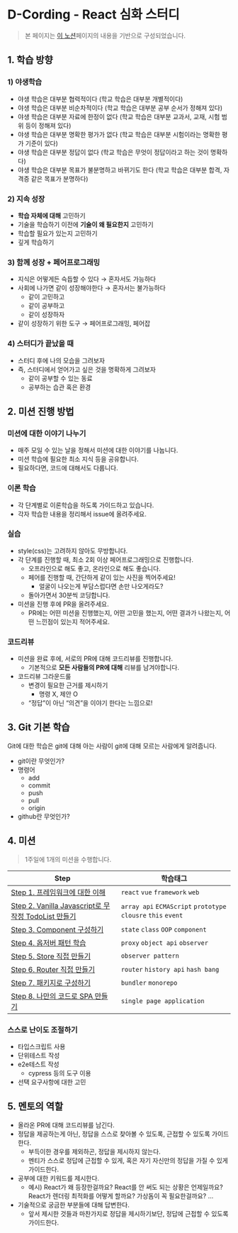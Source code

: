 # D-Cording - React 심화 스터디

> 본 페이지는 [이 노션](https://junilhwang.notion.site/8a696794843742b981e3be6143260301)페이지의 내용을 기반으로 구성되었습니다.

## 1. 학습 방향

### 1) 야생학습

- 야생 학습은 대부분 협력적이다 (학교 학습은 대부분 개별적이다)
- 야생 학습은 대부분 비순차적이다 (학교 학습은 대부분 공부 순서가 정해져 있다)
- 야생 학습은 대부분 자료에 한정이 없다 (학교 학습은 대부분 교과서, 교재, 시험 범위 등이 정해져 있다)
- 야생 학습은 대부분 명확한 평가가 없다 (학교 학습은 대부분 시험이라는 명확한 평가 기준이 있다)
- 야생 학습은 대부분 정답이 없다 (학교 학습은 무엇이 정답이라고 하는 것이 명확하다)
- 야생 학습은 대부분 목표가 불분명하고 바뀌기도 한다 (학교 학습은 대부분 합격, 자격증 같은 목표가 분명하다)

### 2) 지속 성장

- **학습 자체에 대해** 고민하기
- 기술을 학습하기 이전에 **기술이 왜 필요한지** 고민하기
- 학습할 필요가 있는지 고민하기
- 깊게 학습하기

### 3) 함께 성장 + 페어프로그래밍

- 지식은 어떻게든 슥듭할 수 있다 → 혼자서도 가능하다
- 사회에 나가면 같이 성장해야한다 → 혼자서는 불가능하다
  - 같이 고민하고
  - 같이 공부하고
  - 같이 성장하자
- 같이 성장하기 위한 도구 → 페어프로그래밍, 페어잡

### 4) 스터디가 끝났을 때

- 스터디 후에 나의 모습을 그려보자
- 즉, 스터디에서 얻어가고 싶은 것을 명확하게 그려보자
  - 같이 공부할 수 있는 동료
  - 공부하는 습관 혹은 환경

## 2. 미션 진행 방법

### 미션에 대한 이야기 나누기

- 매주 모일 수 있는 날을 정해서 미션에 대한 이야기를 나눕니다.
- 미션 학습에 필요한 최소 지식 등을 공유합니다.
- 필요하다면, 코드에 대해서도 다룹니다.

### 이론 학습

- 각 단계별로 이론학습을 하도록 가이드하고 있습니다.
- 각자 학습한 내용을 정리해서 issue에 올려주세요.

### 실습

- style(css)는 고려하지 않아도 무방합니다.
- 각 단계를 진행할 때, 최소 2회 이상 페어프로그래밍으로 진행합니다.
  - 오프라인으로 해도 좋고, 온라인으로 해도 좋습니다.
  - 페어를 진행할 때, 간단하게 같이 있는 사진을 찍어주세요!
    - 얼굴이 나오는게 부담스럽다면 손만 나오게라도?
  - 돌아가면서 30분씩 코딩합니다.
- 미션을 진행 후에 PR을 올려주세요.
  - PR에는 어떤 미션을 진행했는지, 어떤 고민을 했는지, 어떤 결과가 나왔는지, 어떤 느낀점이 있는지 적어주세요.

### 코드리뷰

- 미션을 완료 후에, 서로의 PR에 대해 코드리뷰를 진행합니다.
  - 기본적으로 **모든 사람들의 PR에 대해** 리뷰를 남겨야합니다.
- 코드리뷰 그라운드룰
  - 변경이 필요한 근거를 제시하기
    - 명령 X, 제안 O
  - “정답”이 아닌 “의견”을 이야기 한다는 느낌으로!

## 3. Git 기본 학습

Git에 대한 학습은 git에 대해 아는 사람이 git에 대해 모르는 사람에게 알려줍니다.

- git이란 무엇인가?
- 명령어
  - add
  - commit
  - push
  - pull
  - origin
- github란 무엇인가?

## 4. 미션

> 1주일에 1개의 미션을 수행합니다.

| Step                                                                   | 학습태그                                                      |
| ---------------------------------------------------------------------- | ------------------------------------------------------------- |
| [Step 1. 프레임워크에 대한 이해](./docs/step1.md)                      | `react` `vue` `framework` `web`                               |
| [Step 2. Vanilla Javascript로 무작정 TodoList 만들기](./docs/step2.md) | `array api` `ECMAScript` `prototype` `clousre` `this` `event` |
| [Step 3. Component 구성하기](./docs/step3.md)                          | `state` `class` `OOP` `component`                             |
| [Step 4. 옵저버 패턴 학습](./docs/step4.md)                            | `proxy` `object api` `observer`                               |
| [Step 5. Store 직접 만들기](./docs/step5.md)                           | `observer pattern`                                            |
| [Step 6. Router 직접 만들기](./docs/step6.md)                          | `router` `history api` `hash bang`                            |
| [Step 7. 패키지로 구성하기](./docs/step7.md)                           | `bundler` `monorepo`                                          |
| [Step 8. 나만의 코드로 SPA 만들기](./docs/step8.md)                    | `single page application`                                     |

### 스스로 난이도 조절하기

- 타입스크립트 사용
- 단위테스트 작성
- e2e테스트 작성
  - cypress 등의 도구 이용
- 선택 요구사항에 대한 고민

## 5. 멘토의 역할

- 올라온 PR에 대해 코드리뷰를 남긴다.
- 정답을 제공하는게 아닌, 정답을 스스로 찾아볼 수 있도록, 근접할 수 있도록 가이드한다.
  - 부득이한 경우를 제외하곤, 정답을 제시하지 않는다.
  - 멘티가 스스로 정답에 근접할 수 있게, 혹은 자기 자신만의 정답을 가질 수 있게 가이드한다.
- 공부에 대한 키워드를 제시한다.
  - 예시)
    React가 왜 등장한걸까요?
    React를 안 써도 되는 상황은 언제일까요?
    React가 렌더링 최적화를 어떻게 할까요?
    가상돔이 꼭 필요한걸까요?
    …
- 기술적으로 궁금한 부분들에 대해 답변한다.
  - 앞서 제시한 것들과 마찬가지로 정답을 제시하기보단, 정답에 근접할 수 있도록 가이드한다.
